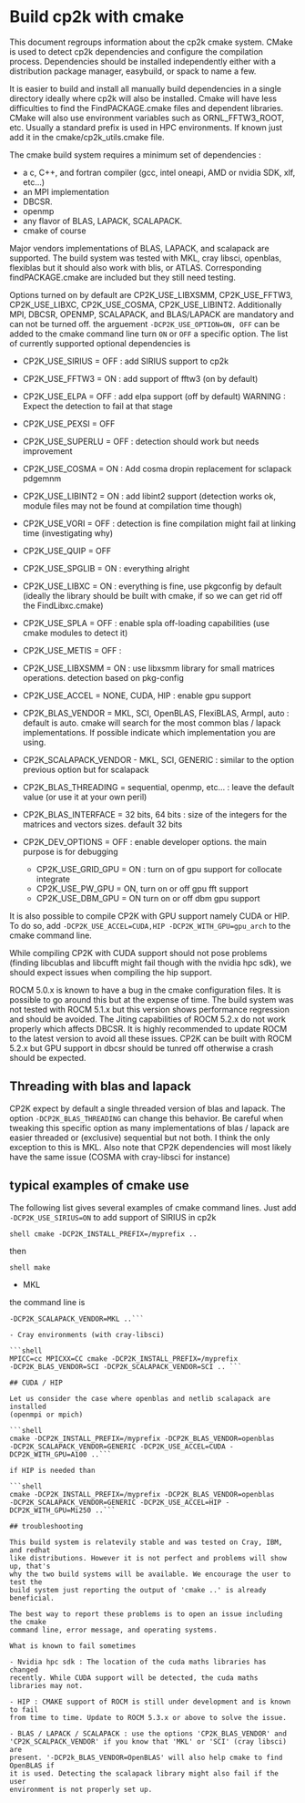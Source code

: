 # Build cp2k with cmake

This document regroups information about the cp2k cmake system. CMake is used to
detect cp2k dependencies and configure the compilation process. Dependencies
should be installed independently either with a distribution package manager,
easybuild, or spack to name a few.

It is easier to build and install all manually build dependencies in a single
directory ideally where cp2k will also be installed. Cmake will have less
difficulties to find the FindPACKAGE.cmake files and dependent libraries. CMake
will also use environment variables such as ORNL_FFTW3_ROOT, etc. Usually a
standard prefix is used in HPC environments. If known just add it in the
cmake/cp2k_utils.cmake file.

The cmake build system requires a minimum set of dependencies :

- a c, C++, and fortran compiler (gcc, intel oneapi, AMD or nvidia SDK, xlf, etc...)
- an MPI implementation
- DBCSR.
- openmp
- any flavor of BLAS, LAPACK, SCALAPACK.
- cmake of course

Major vendors implementations of BLAS, LAPACK, and scalapack are supported. The
build system was tested with MKL, cray libsci, openblas, flexiblas but it should
also work with blis, or ATLAS. Corresponding findPACKAGE.cmake are included but
they still need testing.

Options turned on by default are CP2K_USE_LIBXSMM, CP2K_USE_FFTW3,
CP2K_USE_LIBXC, CP2K_USE_COSMA, CP2K_USE_LIBINT2. Additionally MPI, DBCSR,
OPENMP, SCALAPACK, and BLAS/LAPACK are mandatory and can not be turned off. the
arguement `-DCP2K_USE_OPTION=ON, OFF` can be added to the cmake command line
turn `ON` or `OFF` a specific option. The list of currently supported optional
dependencies is

- CP2K_USE_SIRIUS = OFF : add SIRIUS support to cp2k

- CP2K_USE_FFTW3 = ON : add support of fftw3 (on by default)

- CP2K_USE_ELPA = OFF : add elpa support (off by default) WARNING : Expect the
  detection to fail at that stage

- CP2K_USE_PEXSI = OFF

- CP2K_USE_SUPERLU = OFF : detection should work but needs improvement

- CP2K_USE_COSMA = ON : Add cosma dropin replacement for sclapack pdgemnm

- CP2K_USE_LIBINT2 = ON : add libint2 support (detection works ok, module files
  may not be found at compilation time though)

- CP2K_USE_VORI = OFF : detection is fine compilation might fail at linking time
  (investigating why)

- CP2K_USE_QUIP = OFF

- CP2K_USE_SPGLIB = ON : everything alright

- CP2K_USE_LIBXC = ON : everything is fine, use pkgconfig by default (ideally
  the library should be built with cmake, if so we can get rid off the
  FindLibxc.cmake)

- CP2K_USE_SPLA = OFF : enable spla off-loading capabilities (use cmake modules
  to detect it)

- CP2K_USE_METIS = OFF :

- CP2K_USE_LIBXSMM = ON : use libxsmm library for small matrices operations.
  detection based on pkg-config

- CP2K_USE_ACCEL = NONE, CUDA, HIP : enable gpu support

- CP2K_BLAS_VENDOR = MKL, SCI, OpenBLAS, FlexiBLAS, Armpl, auto : default is
  auto. cmake will search for the most common blas / lapack implementations. If
  possible indicate which implementation you are using.

- CP2K_SCALAPACK_VENDOR - MKL, SCI, GENERIC : similar to the option previous
  option but for scalapack

- CP2K_BLAS_THREADING = sequential, openmp, etc... : leave the default value (or
  use it at your own peril)

- CP2K_BLAS_INTERFACE = 32 bits, 64 bits : size of the integers for the matrices
  and vectors sizes. default 32 bits

- CP2K_DEV_OPTIONS = OFF : enable developer options. the main purpose is for
  debugging
  
  - CP2K_USE_GRID_GPU = ON : turn on of gpu support for collocate integrate
  - CP2K_USE_PW_GPU = ON, turn on or off gpu fft support
  - CP2K_USE_DBM_GPU = ON turn on or off dbm gpu support

It is also possible to compile CP2K with GPU support namely CUDA or HIP. To do
so, add `-DCP2K_USE_ACCEL=CUDA,HIP -DCP2K_WITH_GPU=gpu_arch` to the cmake
command line.

While compiling CP2K with CUDA support should not pose problems (finding
libcublas and libcufft might fail though with the nvidia hpc sdk), we should
expect issues when compiling the hip support.

ROCM 5.0.x is known to have a bug in the cmake configuration files. It is
possible to go around this but at the expense of time. The build system was not
tested with ROCM 5.1.x but this version shows performance regression and should
be avoided. The Jiting capabilities of ROCM 5.2.x do not work properly which
affects DBCSR. It is highly recommended to update ROCM to the latest version to
avoid all these issues. CP2K can be built with ROCM 5.2.x but GPU support in
dbcsr should be tunred off otherwise a crash should be expected.

## Threading with blas and lapack

CP2K expect by default a single threaded version of blas and lapack. The option
`-DCP2K_BLAS_THREADING` can change this behavior. Be careful when tweaking this
specific option as many implementations of blas / lapack are easier threaded or
(exclusive) sequential but not both. I think the only exception to this is MKL.
Also note that CP2K dependencies will most likely have the same issue (COSMA
with cray-libsci for instance)

## typical examples of cmake use

The following list gives several examples of cmake command lines. Just add
`-DCP2K_USE_SIRIUS=ON` to add support of SIRIUS in cp2k

```shell cmake -DCP2K_INSTALL_PREFIX=/myprefix ..```

then

```shell make```

- MKL

the command line is

```shell cmake -DCP2K_INSTALL_PREFIX=/myprefix -DCP2K_BLAS_VENDOR=MKL
-DCP2K_SCALAPACK_VENDOR=MKL ..```

- Cray environments (with cray-libsci)

```shell
MPICC=cc MPICXX=CC cmake -DCP2K_INSTALL_PREFIX=/myprefix
-DCP2K_BLAS_VENDOR=SCI -DCP2K_SCALAPACK_VENDOR=SCI .. ```

## CUDA / HIP

Let us consider the case where openblas and netlib scalapack are installed
(openmpi or mpich)

```shell
cmake -DCP2K_INSTALL_PREFIX=/myprefix -DCP2K_BLAS_VENDOR=openblas
-DCP2K_SCALAPACK_VENDOR=GENERIC -DCP2K_USE_ACCEL=CUDA -DCP2K_WITH_GPU=A100 ..```

if HIP is needed than

```shell
cmake -DCP2K_INSTALL_PREFIX=/myprefix -DCP2K_BLAS_VENDOR=openblas
-DCP2K_SCALAPACK_VENDOR=GENERIC -DCP2K_USE_ACCEL=HIP -DCP2K_WITH_GPU=Mi250 ..```

## troubleshooting

This build system is relatevily stable and was tested on Cray, IBM, and redhat
like distributions. However it is not perfect and problems will show up, that's
why the two build systems will be available. We encourage the user to test the
build system just reporting the output of 'cmake ..' is already beneficial.

The best way to report these problems is to open an issue including the cmake
command line, error message, and operating systems.

What is known to fail sometimes

- Nvidia hpc sdk : The location of the cuda maths libraries has changed
recently. While CUDA support will be detected, the cuda maths libraries may not.

- HIP : CMAKE support of ROCM is still under development and is known to fail
from time to time. Update to ROCM 5.3.x or above to solve the issue.

- BLAS / LAPACK / SCALAPACK : use the options 'CP2K_BLAS_VENDOR' and
'CP2K_SCALPACK_VENDOR' if you know that 'MKL' or 'SCI' (cray libsci) are
present. '-DCP2k_BLAS_VENDOR=OpenBLAS' will also help cmake to find OpenBLAS if
it is used. Detecting the scalapack library might also fail if the user
environment is not properly set up.
